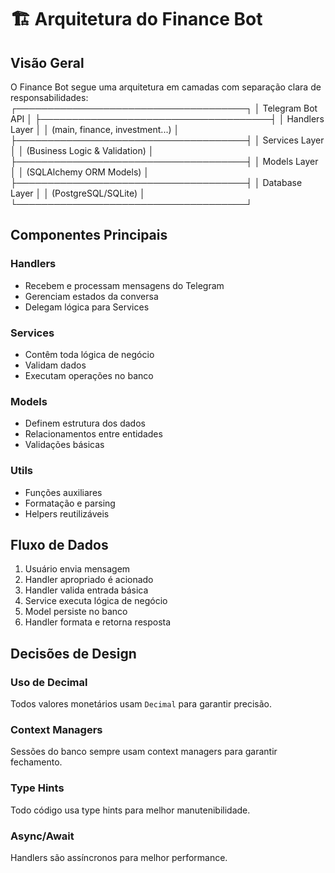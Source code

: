 # 🏗️ Arquitetura do Finance Bot

## Visão Geral

O Finance Bot segue uma arquitetura em camadas com separação clara de responsabilidades:
┌─────────────────────────────────────┐
│         Telegram Bot API            │
├─────────────────────────────────────┤
│          Handlers Layer             │
│   (main, finance, investment...)    │
├─────────────────────────────────────┤
│         Services Layer              │
│  (Business Logic & Validation)     │
├─────────────────────────────────────┤
│          Models Layer               │
│    (SQLAlchemy ORM Models)         │
├─────────────────────────────────────┤
│         Database Layer              │
│    (PostgreSQL/SQLite)             │
└─────────────────────────────────────┘

## Componentes Principais

### Handlers
- Recebem e processam mensagens do Telegram
- Gerenciam estados da conversa
- Delegam lógica para Services

### Services
- Contêm toda lógica de negócio
- Validam dados
- Executam operações no banco

### Models
- Definem estrutura dos dados
- Relacionamentos entre entidades
- Validações básicas

### Utils
- Funções auxiliares
- Formatação e parsing
- Helpers reutilizáveis

## Fluxo de Dados

1. Usuário envia mensagem
2. Handler apropriado é acionado
3. Handler valida entrada básica
4. Service executa lógica de negócio
5. Model persiste no banco
6. Handler formata e retorna resposta

## Decisões de Design

### Uso de Decimal
Todos valores monetários usam `Decimal` para garantir precisão.

### Context Managers
Sessões do banco sempre usam context managers para garantir fechamento.

### Type Hints
Todo código usa type hints para melhor manutenibilidade.

### Async/Await
Handlers são assíncronos para melhor performance.